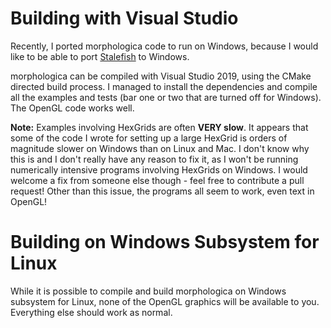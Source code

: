 # Building with Visual Studio

Recently, I ported morphologica code to run on Windows, because I
would like to be able to port [Stalefish](https://github.com/ABRG-Models/Stalefish) to Windows.

morphologica can be compiled with Visual Studio 2019, using the CMake
directed build process. I managed to install the dependencies and
compile all the examples and tests (bar one or two that are turned off
for Windows). The OpenGL code works well.

**Note:** Examples involving HexGrids are often **VERY slow**. It appears
that some of the code I wrote for setting up a large HexGrid is orders
of magnitude slower on Windows than on Linux and Mac. I don't know why this is and I don't really have any
reason to fix it, as I won't be running numerically intensive
programs involving HexGrids on Windows. I would welcome a fix from someone else though - feel free to contribute a pull request! Other than this issue, the
programs all seem to work, even text in OpenGL!

# Building on Windows Subsystem for Linux

While it is possible to compile and build morphologica on Windows
subsystem for Linux, none of the OpenGL graphics will be available to
you. Everything else should work as normal.
